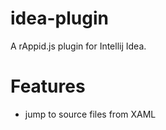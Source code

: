 idea-plugin
===========

A rAppid.js plugin for Intellij Idea.

Features
========

* jump to source files from XAML

